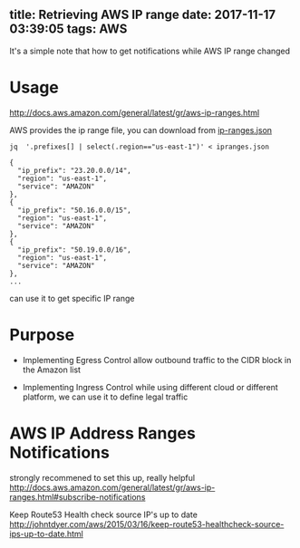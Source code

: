 title: Retrieving AWS IP range
date: 2017-11-17 03:39:05
tags: AWS
---

It's a simple note that how to get notifications while AWS IP range changed

# Usage
http://docs.aws.amazon.com/general/latest/gr/aws-ip-ranges.html

AWS provides the ip range file, you can download from [ip-ranges.json](https://ip-ranges.amazonaws.com/ip-ranges.json)

```
jq  '.prefixes[] | select(.region=="us-east-1")' < ipranges.json

{
  "ip_prefix": "23.20.0.0/14",
  "region": "us-east-1",
  "service": "AMAZON"
},
{
  "ip_prefix": "50.16.0.0/15",
  "region": "us-east-1",
  "service": "AMAZON"
},
{
  "ip_prefix": "50.19.0.0/16",
  "region": "us-east-1",
  "service": "AMAZON"
},
...
```

can use it to get specific IP range

# Purpose

- Implementing Egress Control
    allow outbound traffic to the CIDR block in the Amazon list

- Implementing Ingress Control
    while using different cloud or different platform, we can use it to define legal traffic

# AWS IP Address Ranges Notifications

strongly recommened to set this up, really helpful
http://docs.aws.amazon.com/general/latest/gr/aws-ip-ranges.html#subscribe-notifications

Keep Route53 Health check source IP's up to date
http://johntdyer.com/aws/2015/03/16/keep-route53-healthcheck-source-ips-up-to-date.html
